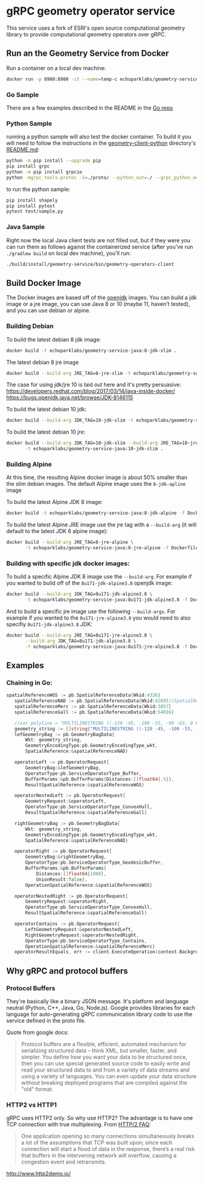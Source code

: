 # gRPC geometry operator service
This service uses a fork of ESRI's open source computational geometry library to provide computational geometry operators over gRPC.

## Run an the Geometry Service from Docker 
Run a container on a local dev machine:
```bash
docker run -p 8980:8980 -it --name=temp-c echoparklabs/geometry-service-java:8-jre-slim
```

### Go Sample
There are a few examples described in the README in the [Go repo](https://github.com/geo-grpc/geometry-client-python)

### Python Sample
running a python sample will also test the docker container. To build it you will need to follow the instructions in the [geometry-client-python](https://github.com/geo-grpc/geometry-client-python) directory's [README.md](https://github.com/geo-grpc/geometry-client-python/blob/master/README.md):
```bash
python -m pip install --upgrade pip
pip install grpc
python -m pip install grpcio
python -mgrpc_tools.protoc -I=./proto/ --python_out=./ --grpc_python_out=./ ./proto/epl/grpc/geometry/geometry_operators.proto
```

to run the python sample:
```bash
pip install shapely
pip install pytest
pytest test/sample.py
```

### Java Sample
Right now the local Java client tests are not filled out, but if they were you can run them as follows against the containerized service (after you've run `./gradlew build` on local dev machine), you'll run:
```bash
./build/install/geometry-service/bin/geometry-operators-client
```

## Build Docker Image

The Docker images are based off of the [openjdk](https://hub.docker.com/_/openjdk/) images. You can build a jdk image or a jre image, you can use Java 8 or 10 (maybe 11, haven't tested), and you can use debian or alpine.

### Building Debian
To build the latest debian 8 jdk image:
```bash
docker build -t echoparklabs/geometry-service-java:8-jdk-slim .
```
The latest debian 8 jre image
```bash
docker build --build-arg JRE_TAG=8-jre-slim -t echoparklabs/geometry-service-java:8-jre-slim .
```

The case for using jdk/jre 10 is laid out here and it's pretty persuasive:
https://developers.redhat.com/blog/2017/03/14/java-inside-docker/
https://bugs.openjdk.java.net/browse/JDK-8146115

To build the latest debian 10 jdk:
```bash
docker build --build-arg JDK_TAG=10-jdk-slim -t echoparklabs/geometry-service-java:10-jdk-slim .
```
To build the latest debian 10 jre:
```bash
docker build --build-arg JDK_TAG=10-jdk-slim --build-arg JRE_TAG=10-jre-slim \
       -t echoparklabs/geometry-service-java:10-jdk-slim .
```


### Building Alpine
At this time, the resulting Alpine docker image is about 50% smaller than the slim debian images. The default Alpine image uses the `8-jdk-apline` image

To build the latest Alpine JDK 8 image:
```bash
docker build -t echoparklabs/geometry-service-java:8-jdk-alpine -f Dockerfile.alpine .
```

To build the latest Alpine JRE image use the jre tag with a `--build-arg` (it will default to the latest JDK 8 alpine image):
```bash
docker build --build-arg JRE_TAG=8-jre-alpine \
       -t echoparklabs/geometry-service-java:8-jre-alpine -f Dockerfile.alpine .
```


### Building with specific jdk docker images:

To build a specific Alpine JDK 8 image use the `--build-arg`. For example if you wanted to build off of the `8u171-jdk-alpine3.8` openjdk image:
```bash
docker build --build-arg JDK_TAG=8u171-jdk-alpine3.8 \
       -t echoparklabs/geometry-service-java:8u171-jdk-alpine3.8 -f Dockerfile.alpine .
```

And to build a specific jre image use the following `--build-args`. For example if you wanted to the `8u171-jre-alpine3.8`  you would need to also specifiy `8u171-jdk-alpine3.8` JDK:
```bash
docker build --build-arg JRE_TAG=8u171-jre-alpine3.8 \
       --build-arg JDK_TAG=8u171-jdk-alpine3.8 \
       -t echoparklabs/geometry-service-java:8u171-jre-alpine3.8 -f Dockerfile.alpine .
```

## Examples
### Chaining in Go:
 ```go
spatialReferenceWGS := pb.SpatialReferenceData{Wkid:4326}
	spatialReferenceNAD := pb.SpatialReferenceData{Wkid:4269}//SpatialReferenceData.newBuilder().setWkid(4269).build();
	spatialReferenceMerc := pb.SpatialReferenceData{Wkid:3857}
	spatialReferenceGall := pb.SpatialReferenceData{Wkid:54016}

	//var polyline = "MULTILINESTRING ((-120 -45, -100 -55, -90 -63, 0 0, 1 1, 100 25, 170 45, 175 65))";
	geometry_string := []string{"MULTILINESTRING ((-120 -45, -100 -55, -90 -63, 0 0, 1 1, 100 25, 170 45, 175 65))"}
	lefGeometryBag := pb.GeometryBagData{
		Wkt: geometry_string,
		GeometryEncodingType:pb.GeometryEncodingType_wkt,
		SpatialReference:&spatialReferenceNAD}

	operatorLeft := pb.OperatorRequest{
		GeometryBag:&lefGeometryBag,
		OperatorType:pb.ServiceOperatorType_Buffer,
		BufferParams:&pb.BufferParams{Distances:[]float64{.5}},
		ResultSpatialReference:&spatialReferenceWGS}

	operatorNestedLeft := pb.OperatorRequest{
		GeometryRequest:&operatorLeft,
		OperatorType:pb.ServiceOperatorType_ConvexHull,
		ResultSpatialReference:&spatialReferenceGall}

	rightGeometryBag := pb.GeometryBagData{
		Wkt: geometry_string,
		GeometryEncodingType:pb.GeometryEncodingType_wkt,
		SpatialReference:&spatialReferenceNAD}

	operatorRight := pb.OperatorRequest{
		GeometryBag:&rightGeometryBag,
		OperatorType:pb.ServiceOperatorType_GeodesicBuffer,
		BufferParams:&pb.BufferParams{
			Distances:[]float64{1000},
			UnionResult:false},
		OperationSpatialReference:&spatialReferenceWGS}

	operatorNestedRight := pb.OperatorRequest{
		GeometryRequest:&operatorRight,
		OperatorType:pb.ServiceOperatorType_ConvexHull,
		ResultSpatialReference:&spatialReferenceGall}

	operatorContains := pb.OperatorRequest{
		LeftGeometryRequest:&operatorNestedLeft,
		RightGeometryRequest:&operatorNestedRight,
		OperatorType:pb.ServiceOperatorType_Contains,
		OperationSpatialReference:&spatialReferenceMerc}
	operatorResultEquals, err := client.ExecuteOperation(context.Background(), &operatorContains)
```



## Why gRPC and protocol buffers
### Protocol Buffers
They're basically like a binary JSON message. It's platform and language neutral (Python, C++, Java, Go, Node.js). Google provides libraries for each language for auto-generating gRPC communication library code to use the service defined in the proto file.

Quote from google docs:
>Protocol buffers are a flexible, efficient, automated mechanism for serializing structured data – think XML, but smaller, faster, and simpler. You define how you want your data to be structured once, then you can use special generated source code to easily write and read your structured data to and from a variety of data streams and using a variety of languages. You can even update your data structure without breaking deployed programs that are compiled against the "old" format.

### HTTP2 vs HTTP1
gRPC uses HTTP2 only. So why use HTTP2? The advantage is to have one TCP connection with true multiplexing. From [HTTP/2 FAQ](https://http2.github.io/faq/#why-just-one-tcp-connection):
> One application opening so many connections simultaneously breaks a lot of the assumptions that TCP was built upon; since each connection will start a flood of data in the response, there’s a real risk that buffers in the intervening network will overflow, causing a congestion event and retransmits.

http://www.http2demo.io/
